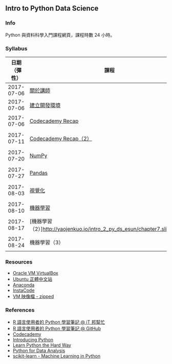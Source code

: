 ## Intro to Python Data Science

### Info

Python 與資料科學入門課程網頁，課程時數 24 小時。

### Syllabus

|日期（彈性）|課程|作業|專題|
|----------|---|---|---|
|2017-07-06|[關於講師](http://yaojenkuo.io/intro_2_py_ds_esun/about.slides.html)|NA|NA|
|2017-07-06|[建立開發環境](http://yaojenkuo.io/intro_2_py_ds_esun/chapter0.slides.html)|NA|NA|
|2017-07-06|[Codecademy Recap](http://yaojenkuo.io/intro_2_py_ds_esun/chapter1.slides.html)|[作業](https://github.com/yaojenkuo/intro_2_py_ds_esun/tree/master/hw1)|NA|
|2017-07-11|[Codecademy Recap（2）](http://yaojenkuo.io/intro_2_py_ds_esun/chapter2.slides.html)|[作業](https://github.com/yaojenkuo/intro_2_py_ds_esun/tree/master/hw2)|NA|
|2017-07-20|[NumPy](http://yaojenkuo.io/intro_2_py_ds_esun/chapter3.slides.html)|[作業](https://github.com/yaojenkuo/intro_2_py_ds_esun/tree/master/hw3)|NA|
|2017-07-27|[Pandas](http://yaojenkuo.io/intro_2_py_ds_esun/chapter4.slides.html)|[作業](https://github.com/yaojenkuo/intro_2_py_ds_esun/blob/master/hw4/hw4.ipynb)|NA|
|2017-08-03|[視覺化](http://yaojenkuo.io/intro_2_py_ds_esun/chapter5.slides.html)|[作業](https://github.com/yaojenkuo/intro_2_py_ds_esun/blob/master/hw5/hw5.ipynb)|專題|
|2017-08-10|[機器學習](http://yaojenkuo.io/intro_2_py_ds_esun/chapter6.slides.html)|作業|NA|
|2017-08-17|[機器學習（2）]http://yaojenkuo.io/intro_2_py_ds_esun/chapter7.slides.html)|作業|NA|
|2017-08-24|機器學習（3）|作業|專題|

### Resources

- [Oracle VM VirtualBox](https://www.virtualbox.org/wiki/Downloads)
- [Ubuntu 正體中文站](https://www.ubuntu-tw.org/modules/tinyd0/)
- [Anaconda](https://www.continuum.io/downloads)
- [InstaCode](http://instacode.live/channel/tony)
- [VM 映像檔 - zipped](https://drive.google.com/drive/folders/0B1RAmsOPDTw1Wmh6OFM0WnJ0aTA?usp=sharing)

### References

- [R 語言使用者的 Python 學習筆記 @ iT 邦幫忙](http://ithelp.ithome.com.tw/users/20103511/ironman/1077)
- [R 語言使用者的 Python 學習筆記 @ GitHub](https://github.com/yaojenkuo/learn_python_for_a_r_user)
- [Codecademy](https://www.codecademy.com)
- [Introducing Python](http://shop.oreilly.com/product/0636920028659.do)
- [Learn Python the Hard Way](https://www.amazon.com/Learn-Python-Hard-Way-Introduction/dp/0321884914)
- [Python for Data Analysis](http://shop.oreilly.com/product/0636920023784.do)
- [scikit-learn - Machine Learning in Python](http://scikit-learn.org/stable/)